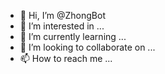 - 👋 Hi, I’m @ZhongBot
- 👀 I’m interested in ...
- 🌱 I’m currently learning ...
- 💞️ I’m looking to collaborate on ...
- 📫 How to reach me ...

<!---
ZhongBot/ZhongBot is a ✨ special ✨ repository because its `README.md` (this file) appears on your GitHub profile.
You can click the Preview link to take a look at your changes.
--->
